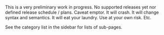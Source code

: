 
This is a very preliminary work in progress. No supported releases yet nor defined release schedule / plans. Caveat emptor. It will crash. It will change syntax and semantics. It will eat your laundry. Use at your own risk. Etc.

See the category list in the sidebar for lists of sub-pages.
